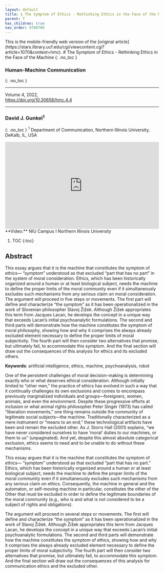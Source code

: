 ```yaml
---
layout: default
title: § The Symptom of Ethics - Rethinking Ethics in the Face of the Machine  
parent: T
has_children: true
nav_order: 9780700
---
```

<style>
.dont-break-out {
  /* These are technically the same, but use both */
  overflow-wrap: break-word;
  word-wrap: break-word;

     -ms-word-break: break-all;
  /* This is the dangerous one in WebKit, as it breaks things wherever */
  word-break: break-all;
  /* Instead use this non-standard one: */
  word-break: break-word;
}

.youtube-container {
    position: relative;
    width: 100%;
    height: 0;
    padding-bottom: 56.25%;
}
.youtube-video {
    position: absolute;
    top: 0;
    left: 0;
    width: 100%;
    height: 100%;
}

</style>

<div class="dont-break-out" markdown="1">
This is the mobile-friendly web version of the [original article](https://stars.library.ucf.edu/cgi/viewcontent.cgi?article=1070&context=hmc).
# The Symptom of Ethics - Rethinking Ethics in the Face of the Machine
{: .no_toc }

### Human-Machine Communication 
{: .no_toc }

***

Volume 4, 2022,  
https://doi.org/10.30658/hmc.4.4

***

### David J. Gunkel<sup>1</sup>
{: .no_toc }
<sup>1</sup> Department of Communication, Northern Illinois University, DeKalb, IL, USA


<div class="youtube-container">
<iframe width="100%" src="https://www.youtube.com/embed/PUKXES0W2Eg" title="YouTube video player" frameborder="0" allow="accelerometer; autoplay; clipboard-write; encrypted-media; gyroscope; picture-in-picture" allowfullscreen class="youtube-video"></iframe>
</div>
**Video:** NIU Campus I Northern Illinois University 

1. TOC
{:toc}

## Abstract
This essay argues that it is the machine that constitutes the symptom of ethics— “symptom” understood as that excluded “part that has no part” in the system of moral consideration. Ethics, which has been historically organized around a human or at least biological subject, needs the machine to define the proper limits of the moral community even if it simultaneously excludes such mechanisms from any serious claim on moral consideration. The argument will proceed in five steps or movements. The first part will define and characterize “the symptom” as it has been operationalized in the work of Slovenian philosopher Slavoj Žižek. Although Žižek appropriates this term from Jacques Lacan, he develops the concept in a unique way that exceeds Lacan’s initial psychoanalytic formulations. The second and third parts will demonstrate how the machine constitutes the symptom of moral philosophy, showing how and why it comprises the always already excluded element necessary to define the proper limits of moral subjectivity. The fourth part will then consider two alternatives that promise, but ultimately fail, to accommodate this symptom. And the final section will draw out the consequences of this analysis for ethics and its excluded others.

**Keywords**: artificial intelligence, ethics, machine, psychoanalysis, robot 

One of the persistent challenges of moral decision-making is determining exactly who or what deserves ethical consideration. Although initially limited to “other men,” the practice of ethics has evolved in such a way that it continually challenges its own exclusions and comes to encompass previously marginalized individuals and groups—foreigners, women, animals, and even the environment. Despite these progressive efforts at inclusion or what animal rights philosopher Peter Singer (1973) has called “liberation movements,” one thing remains outside the community of legitimate social subjects—the machine. Traditionally characterized as a mere instrument or “means to an end,” these technological artifacts have been and remain the excluded other. As J. Storrs Hall (2001) explains, “we have never considered ourselves to have ‘moral’ duties to our machines, or them to us” (unpaginated). And yet, despite this almost absolute categorical exclusion, ethics seems to need and to be unable to do without these mechanisms.

This essay argues that it is the machine that constitutes the symptom of ethics— “symptom” understood as that excluded “part that has no part.” Ethics, which has been historically organized around a human or at least biological subject, needs the machine to define the proper limits of the moral community even if it simultaneously excludes such mechanisms from any serious claim on ethics. Consequently, the machine in general and the automaton, or self-moving machine in particular, constitutes the other of the Other that must be excluded in order to define the legitimate boundaries of the moral community (e.g., who is and what is not considered to be a subject of rights and obligations).

The argument will proceed in several steps or movements. The first will define and characterize “the symptom” as it has been operationalized in the work of Slavoj Žižek. Although Žižek appropriates this term from Jacques Lacan, he develops the concept in a unique way that exceeds Lacan’s initial psychoanalytic formulations. The second and third parts will demonstrate how the machine constitutes the symptom of ethics, showing how and why it comprises the always already excluded element necessary to define the proper limits of moral subjectivity. The fourth part will then consider two alternatives that promise, but ultimately fail, to accommodate this symptom. And the final section will draw out the consequences of this analysis for communication ethics and the excluded other.

</div>
